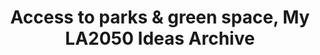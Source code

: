 ---
title: 'Access to parks & green space, My LA2050 Ideas Archive'
tag: Access to parks & green space
is_search_results: true

---